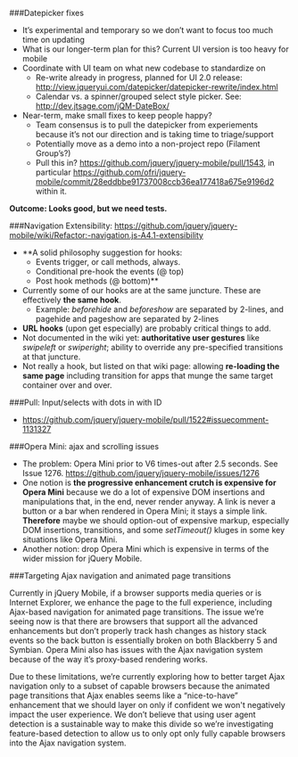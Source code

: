 ###Datepicker fixes
* It’s experimental and temporary so we don’t want to focus too much time on updating
* What is our longer-term plan for this? Current UI version is too heavy for mobile
* Coordinate with UI team on what new codebase to standardize on
  - Re-write already in progress, planned for UI 2.0 release:
        http://view.jqueryui.com/datepicker/datepicker-rewrite/index.html
  - Calendar vs. a spinner/grouped select style picker. See:
        http://dev.jtsage.com/jQM-DateBox/
* Near-term, make small fixes to keep people happy?
  - Team consensus is to pull the datepicker from experiements because it’s not our direction and is taking time to triage/support
  - Potentially move as a demo into a non-project repo (Filament Group’s?)
  - Pull this in? https://github.com/jquery/jquery-mobile/pull/1543, in particular https://github.com/ofri/jquery-mobile/commit/28eddbbe91737008ccb36ea177418a675e9196d2 within it.


**Outcome:  Looks good, but we need tests.**


###Navigation Extensibility: https://github.com/jquery/jquery-mobile/wiki/Refactor:-navigation.js-A4.1-extensibility
* **A solid philosophy suggestion for hooks:
  -  Events trigger, or call methods, always.
  - Conditional pre-hook the events (@ top)
  - Post hook methods (@ bottom)**
* Currently some of our hooks are at the same juncture.  These are effectively **the same hook**.
  - Example: *beforehide* and *beforeshow* are separated by 2-lines, and pagehide and pageshow are separated by 2-lines
* **URL hooks** (upon get especially) are probably critical things to add.
* Not documented in the wiki yet: **authoritative user gestures** like *swipeleft* or *swiperight*; ability to override any pre-specified transitions at that juncture.
* Not really a hook, but listed on that wiki page: allowing **re-loading the same page** including transition for apps that munge the same target container over and over.

###Pull: Input/selects with dots in with ID
* https://github.com/jquery/jquery-mobile/pull/1522#issuecomment-1131327

###Opera Mini: ajax and scrolling issues
* The problem: Opera Mini prior to V6 times-out after 2.5 seconds.  See Issue 1276. https://github.com/jquery/jquery-mobile/issues/1276
* One notion is **the progressive enhancement crutch is expensive for Opera Mini** because we do a lot of expensive DOM insertions and manipulations that, in the end, never render anyway.  A link is never a button or a bar when rendered in Opera Mini; it stays a simple link.  **Therefore** maybe we should option-out of expensive markup, especially DOM insertions, transitions, and some *setTimeout()* kluges in some key situations like Opera Mini.
* Another notion: drop Opera Mini which is expensive in terms of the wider mission for jQuery Mobile.

###Targeting Ajax navigation and animated page transitions

Currently in jQuery Mobile, if a browser supports media queries or is Internet Explorer, we enhance the page to the full experience, including Ajax-based navigation for animated page transitions. The issue we’re seeing now is that there are browsers that support all the advanced enhancements but don’t properly track hash changes as history stack events so the back button is essentially broken on both Blackberry 5 and Symbian. Opera Mini also has issues with the Ajax navigation system because of the way it’s proxy-based rendering works.

Due to these limitations, we’re currently exploring how to better target Ajax navigation only to a subset of capable browsers because the animated page transitions that Ajax enables seems like a “nice-to-have” enhancement that we should layer on only if confident we won't negatively impact the user experience. We don’t believe that using user agent detection is a sustainable way to make this divide so we’re investigating feature-based detection to allow us to only opt only fully capable browsers into the Ajax navigation system.
